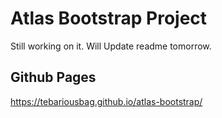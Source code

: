 # Atlas Bootstrap Project
Still working on it. Will Update readme tomorrow.
## Github Pages
https://tebariousbag.github.io/atlas-bootstrap/
